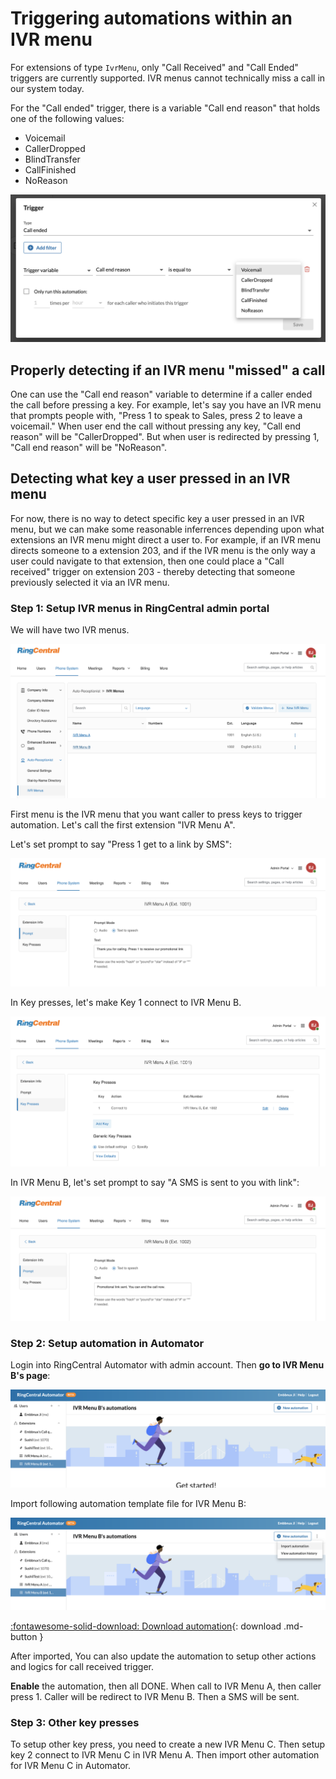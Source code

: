 # Triggering automations within an IVR menu

For extensions of type `IvrMenu`, only "Call Received" and "Call Ended" triggers are currently supported. IVR menus cannot technically miss a call in our system today. 

For the "Call ended" trigger, there is a variable "Call end reason" that holds one of the following values:

* Voicemail
* CallerDropped
* BlindTransfer
* CallFinished
* NoReason

![Call ended trigger](call-ended-trigger.png)

## Properly detecting if an IVR menu "missed" a call

One can use the "Call end reason" variable to determine if a caller ended the call before pressing a key. For example, let's say you have an IVR menu that prompts people with, "Press 1 to speak to Sales, press 2 to leave a voicemail." When user end the call without pressing any key, "Call end reason" will be "CallerDropped". But when user is redirected by pressing 1, "Call end reason" will be "NoReason". 

## Detecting what key a user pressed in an IVR menu

For now, there is no way to detect specific key a user pressed in an IVR menu, but we can make some reasonable inferrences depending upon what extensions an IVR menu might direct a user to. For example, if an IVR menu directs someone to a extension 203, and if the IVR menu is the only way a user could navigate to that extension, then one could place a "Call received" trigger on extension 203 - thereby detecting that someone previously selected it via an IVR menu. 

### Step 1: Setup IVR menus in RingCentral admin portal

We will have two IVR menus. 

![ivr-menus](../img/ivr-menus.png)

First menu is the IVR menu that you want caller to press keys to trigger automation. Let's call the first extension "IVR Menu A".

Let's set prompt to say "Press 1 get to a link by SMS":

![ivr-menu-a-prompt](../img/ivr-menu-a-prompt.png)

In Key presses, let's make Key 1 connect to IVR Menu B.

![ivr-menu-a-keys](../img/ivr-menu-a-keys.png)

In IVR Menu B, let's set prompt to say "A SMS is sent to you with link":

![ivr-menu-b-prompt](../img/ivr-menu-b-prompt.png)

### Step 2: Setup automation in Automator

Login into RingCentral Automator with admin account. Then **go to IVR Menu B's page**:

![automator-ivr-menu-b](../img/automator-ivr-menu-b.png)

Import following automation template file for IVR Menu B:

![automator-ivr-menu-b-import](../img/automator-ivr-menu-b-import.png)

[:fontawesome-solid-download: Download automation](ivr-menu-key-press.json){: download .md-button }

After imported, You can also update the automation to setup other actions and logics for call received trigger.

**Enable** the automation, then all DONE. When call to IVR Menu A, then caller press 1. Caller will be redirect to IVR Menu B. Then a SMS will be sent.

### Step 3: Other key presses

To setup other key press, you need to create a new IVR Menu C. Then setup key 2 connect to IVR Menu C in IVR Menu A. Then import other automation for IVR Menu C in Automator.
